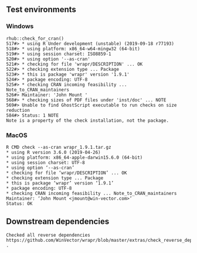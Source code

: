

## Test environments


### Windows

    rhub::check_for_cran()
    517#> * using R Under development (unstable) (2019-09-18 r77193)
    518#> * using platform: x86_64-w64-mingw32 (64-bit)
    519#> * using session charset: ISO8859-1
    520#> * using option '--as-cran'
    521#> * checking for file 'wrapr/DESCRIPTION' ... OK
    522#> * checking extension type ... Package
    523#> * this is package 'wrapr' version '1.9.1'
    524#> * package encoding: UTF-8
    525#> * checking CRAN incoming feasibility ... Note_to_CRAN_maintainers
    526#> Maintainer: 'John Mount '
    568#> * checking sizes of PDF files under 'inst/doc' ... NOTE
    569#> Unable to find GhostScript executable to run checks on size reduction
    584#> Status: 1 NOTE
    Note is a property of the check installation, not the package.
 
### MacOS

    R CMD check --as-cran wrapr_1.9.1.tar.gz 
    * using R version 3.6.0 (2019-04-26)
    * using platform: x86_64-apple-darwin15.6.0 (64-bit)
    * using session charset: UTF-8
    * using option ‘--as-cran’
    * checking for file ‘wrapr/DESCRIPTION’ ... OK
    * checking extension type ... Package
    * this is package ‘wrapr’ version ‘1.9.1’
    * package encoding: UTF-8
    * checking CRAN incoming feasibility ... Note_to_CRAN_maintainers
    Maintainer: ‘John Mount <jmount@win-vector.com>’
    Status: OK

## Downstream dependencies

    Checked all reverse dependencies https://github.com/WinVector/wrapr/blob/master/extras/check_reverse_dependencies.md .
